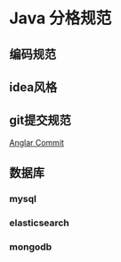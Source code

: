 # Java 分格规范

## 编码规范

## idea风格

## git提交规范

[Anglar Commit](https://docs.google.com/document/d/1QrDFcIiPjSLDn3EL15IJygNPiHORgU1_OOAqWjiDU5Y/edit#heading=h.greljkmo14y0)

## 数据库

### mysql

### elasticsearch

### mongodb
